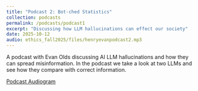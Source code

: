```yaml
---
title: "Podcast 2: Bot-ched Statistics"
collection: podcasts
permalink: /podcasts/podcast1
excerpt: "Discussing how LLM hallucinations can effect our society"
date: 2025-10-12
audio: ethics_fall2025/files/henryevanpodcast2.mp3
---
```


A podcast with Evan Olds discussing AI LLM hallucinations and how they can spread misinformation. In the podcast we take a look at two LLMs and see how they compare with correct information.

[Podcast Audiogram](https://youtu.be/6RaFhUu2Goc)